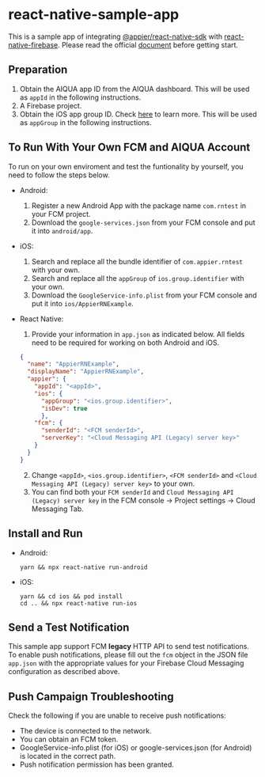 # react-native-sample-app

This is a sample app of integrating [@appier/react-native-sdk](https://www.npmjs.com/package/@appier/react-native-sdk) with [react-native-firebase](https://rnfirebase.io/).
Please read the official [document](https://docs.aiqua.appier.com/docs/versions-for-react-native-integration) before getting start.

## Preparation

1. Obtain the AIQUA app ID from the AIQUA dashboard. This will be used as `appId` in the following instructions.
2. A Firebase project.
3. Obtain the iOS app group ID. Check [here](https://docs.aiqua.appier.com/docs/rich-push-notifications#1-save-your-app-group-id) to learn more. This will be used as `appGroup` in the following instructions.

## To Run With Your Own FCM and AIQUA Account

To run on your own enviroment and test the funtionality by yourself, you need to follow the steps below.

- Android:
  1. Register a new Android App with the package name `com.rntest` in your FCM project.
  2. Download the `google-services.json` from your FCM console and put it into `android/app`.

- iOS:
  1. Search and replace all the bundle identifier of `com.appier.rntest` with your own.
  2. Search and replace all the `appGroup` of `ios.group.identifier` with your own.
  3. Download the `GoogleService-info.plist` from your FCM console and put it into `ios/AppierRNExample`.

- React Native:
  1. Provide your information in `app.json` as indicated below. All fields need to be required for working on both Android and iOS.
  
    ``` json
    {
      "name": "AppierRNExample",
      "displayName": "AppierRNExample",
      "appier": {
        "appId": "<appId>",
        "ios": {
          "appGroup": "<ios.group.identifier>",
          "isDev": true
          },
        "fcm": {
          "senderId": "<FCM senderId>",
          "serverKey": "<Cloud Messaging API (Legacy) server key>"
        }    
      }
    }
    ```

  2. Change `<appId>`, `<ios.group.identifier>`, `<FCM senderId>` and `<Cloud Messaging API (Legacy) server key>` to your own.
  3. You can find both your `FCM senderId` and `Cloud Messaging API (Legacy) server key` in the FCM console -> Project settings -> Cloud Messaging Tab.

## Install and Run

- Android:

  ```shell
  yarn && npx react-native run-android
  ```

- iOS:

  ```shell
  yarn && cd ios && pod install
  cd .. && npx react-native run-ios
  ```
  
## Send a Test Notification

This sample app support FCM **legacy** HTTP API to send test notifications. To enable push notifications, please fill out the `fcm` object in the JSON file `app.json` with the appropriate values for your Firebase Cloud Messaging configuration as described above.

## Push Campaign Troubleshooting

Check the following if you are unable to receive push notifications:

- The device is connected to the network.
- You can obtain an FCM token.
- GoogleService-info.plist (for iOS) or google-services.json (for Android) is located in the correct path.
- Push notification permission has been granted.

